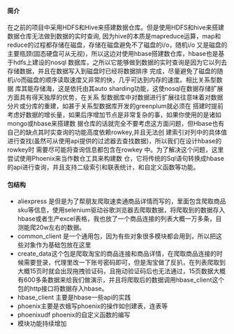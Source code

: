 #### 简介
在之前的项目中采用HDFS和Hive来搭建数据仓库。但是使用HDFS和hive来搭建数据仓库无法做到数据的实时查询,
因为hive的本质是mapreduce运算，map和reduce的过程都存储在磁盘，存储在磁盘避免不了磁盘的i/o，随机i/o
又是磁盘的主要瓶颈(固态硬盘可从无视)，所以这边对使用hbase搭建数仓库，hbase也是基于hdfs上建设的nosql
数据库，之所以它能够做到数据的实时查询是因为它以列去存储数据，并且在数据写入到磁盘时已经将数据排序
完成，尽量避免了磁盘的随机i/o而磁盘的顺序读取速度又非常的快，几乎可达到内存的速度。相比关系型数据
库其能存储海，这是依托由其auto sharding功能，这使nosql在数据存储扩展方面具有得天独厚的优势，在关系
型数据库中对数据进行扩展往往意味着对数据分片或分库的重建，如甚于关系型数据库开发的greenplum就必须在
搭建时提前考虑好数据的增长量，如果后序增加节点是非常复杂的事，如果你使用的是诸如mongo或hbase来搭建数
据仓库的话就完全不要考虑这方面问题，但Hbase也有自己的缺点其时实查询的功能高度依赖rowkey,并且无法创
建索引对列中的具体值进行查找(虽然可从使用api提供的过滤器去查找数据)，所以我们在设计hbase的rowkey时
需要尽可能将查询信息都包含在rowkey 中。为了解决这个问题，这里尝试使用Phoenix来当作数仓工具来构建数
仓，它将传统的Sql语句转换成hbase的api进行查询，并且支持二级索引和联表统计，和自定义函数等功能。


#### 包结构
* aliexpress  是但是为了帮朋友爬取速卖通商品详情而写的，里面包含爬取商品sku等信息，使用selenium驱动谷歌浏览器去爬取数据，将爬取到的数据存入hbase或者生产excel表格，我也放了一个商品连接的列表大概一万多条，目测能爬20w左右的数据。
* common_client 是一个通用包，因为有些对象很多模块都会用到，所以把这些对象作为基础包放在这里
* create_data这个包是爬取淘宝的商品连接和商品详情，在爬取商品连接的时候需要登录，代理里改一下账号密码即可，但是淘宝做了反扒，在列表爬取到大概15页时就会出现拖拽验证码，且拖动验证码后也无法通过，15页数据大概有600多条数据来给我们做演示，并且将爬取后的数据调用hbase_client这个包的http接口将数据存入hbase。
* hbase_client 主要是hbase一些api的实践
* phoenix主要是衣蛾写phoenix的操作如创建表，连表等
* phoenixudf phoenix的自定义函数的编写
* 模块功能持续增加
